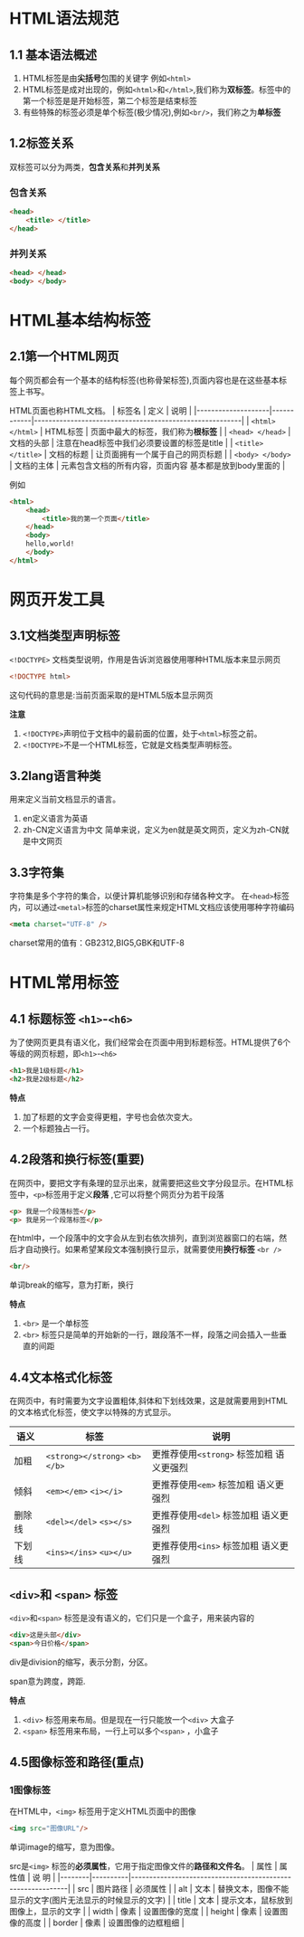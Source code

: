 # HTML语法规范
## 1.1 基本语法概述
1. HTML标签是由**尖括号**包围的关键字 例如`<html>`
2. HTML标签是成对出现的，例如`<html>`和`</html>`,我们称为**双标签**。标签中的第一个标签是是开始标签，第二个标签是结束标签
3. 有些特殊的标签必须是单个标签(极少情况),例如`<br/>`，我们称之为**单标签**
## 1.2标签关系 
双标签可以分为两类，**包含关系**和**并列关系**
### 包含关系
```html
<head>
	<title> </title>
</head>
```
### 并列关系
``` html
<head> </head>
<body> </body>
```
# HTML基本结构标签
## 2.1第一个HTML网页
每个网页都会有一个基本的结构标签(也称骨架标签),页面内容也是在这些基本标签上书写。

HTML页面也称HTML文档。
| 标签名             | 定义       | 说明                                                    |
|--------------------|------------|---------------------------------------------------------|
| `<html> </html>`   | HTML标签   | 页面中最大的标签，我们称为**根标签**                    |
| `<head> </head>`   | 文档的头部 | 注意在head标签中我们必须要设置的标签是title             |
| `<title> </title>` | 文档的标题 | 让页面拥有一个属于自己的网页标题                        |
| `<body> </body>`   | 文档的主体 | 元素包含文档的所有内容，页面内容 基本都是放到body里面的 |

例如
```html
<html>
	<head>
		<title>我的第一个页面</title>
	</head>
	<body>
	hello,world!
	</body>
</html>
```
# 网页开发工具
## 3.1文档类型声明标签
`<!DOCTYPE>` 文档类型说明，作用是告诉浏览器使用哪种HTML版本来显示网页
```html
<!DOCTYPE html>
```
这句代码的意思是:当前页面采取的是HTML5版本显示网页

**注意** 
1. `<!DOCTYPE>`声明位于文档中的最前面的位置，处于`<html>`标签之前。
2. `<!DOCTYPE>`不是一个HTML标签，它就是文档类型声明标签。 
## 3.2lang语言种类
用来定义当前文档显示的语言。
1. en定义语言为英语
2. zh-CN定义语言为中文
简单来说，定义为en就是英文网页，定义为zh-CN就是中文网页
## 3.3字符集
字符集是多个字符的集合，以便计算机能够识别和存储各种文字。
在`<head>`标签内，可以通过`<metal>`标签的charset属性来规定HTML文档应该使用哪种字符编码
```html
<meta charset="UTF-8" />
```
charset常用的值有：GB2312,BIG5,GBK和UTF-8

# HTML常用标签
## 4.1 标题标签 `<h1>`-`<h6>`
为了使网页更具有语义化，我们经常会在页面中用到标题标签。HTML提供了6个等级的网页标题，即`<h1>`-`<h6>`
```html
<h1>我是1级标题</h1>
<h2>我是2级标题</h2>
```
**特点** 
1. 加了标题的文字会变得更粗，字号也会依次变大。
2. 一个标题独占一行。 

## 4.2段落和换行标签(重要) 
在网页中，要把文字有条理的显示出来，就需要把这些文字分段显示。在HTML标签中，`<p>`标签用于定义**段落** ,它可以将整个网页分为若干段落
```html
<p> 我是一个段落标签</p>
<p> 我是另一个段落标签</p>
```
在html中，一个段落中的文字会从左到右依次排列，直到浏览器窗口的右端，然后才自动换行。如果希望某段文本强制换行显示，就需要使用**换行标签** `<br />`
```html
<br/>
```
单词break的缩写，意为打断，换行

**特点** 
1. `<br>` 是一个单标签
2. `<br>` 标签只是简单的开始新的一行，跟段落不一样，段落之间会插入一些垂直的间距
## 4.4文本格式化标签
在网页中，有时需要为文字设置粗体,斜体和下划线效果，这是就需要用到HTML的文本格式化标签，使文字以特殊的方式显示。

| 语义   | 标签                          | 说明                                     |
|--------|-------------------------------|------------------------------------------|
| 加粗   | `<strong></strong>` `<b></b>` | 更推荐使用`<strong>` 标签加粗 语义更强烈 |
| 倾斜   | `<em></em>`  `<i></i>`        | 更推荐使用`<em>` 标签加粗 语义更强烈     |
| 删除线 | `<del></del>`  `<s></s>`      | 更推荐使用`<del>` 标签加粗 语义更强烈    |
| 下划线 | `<ins></ins>`  `<u></u>`      | 更推荐使用`<ins>` 标签加粗 语义更强烈    |
## `<div>`和 `<span>` 标签
`<div>`和`<span>` 标签是没有语义的，它们只是一个盒子，用来装内容的
```html
<div>这是头部</div>
<span>今日价格</span>
```
div是division的缩写，表示分割，分区。

span意为跨度，跨距.

**特点** 
1. `<div>` 标签用来布局。但是现在一行只能放一个`<div>` 大盒子
2. `<span>` 标签用来布局，一行上可以多个`<span>` ，小盒子
## 4.5图像标签和路径(重点)
### 1图像标签
在HTML中，`<img>` 标签用于定义HTML页面中的图像
```html
<img src="图像URL"/>
```
单词image的缩写，意为图像。

src是`<img>` 标签的**必须属性**，它用于指定图像文件的**路径和文件名**。
| 属性   | 属性值   | 说  明                                                     |
|--------|----------|------------------------------------------------------------|
| src    | 图片路径 | 必须属性                                                   |
| alt    | 文本     | 替换文本，图像不能显示的文字(图片无法显示的时候显示的文字) |
| title  | 文本     | 提示文本，鼠标放到图像上，显示的文字                       |
| width  | 像素     | 设置图像的宽度                                             |
| height | 像素     | 设置图像的高度                                             |
| border | 像素     | 设置图像的边框粗细                                         |
